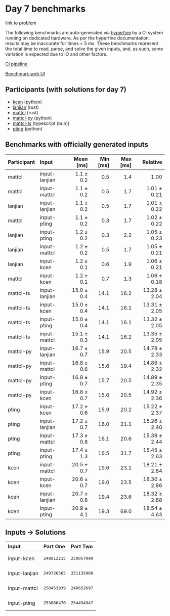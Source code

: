 # Day 7 benchmarks

[link to problem](https://adventofcode.com/2023/day/7)

The following benchmarks are auto-generated via
[hyperfine](https://github.com/sharkdp/hyperfine) by a CI system running on
dedicated hardware. As per the hyperfine documentation, results may be
inaccurate for times < 5 ms. These benchmarks represent the total time to read,
parse, and solve the given inputs, and, as such, some variation is expected due
to IO and other factors.

[CI pipeline](http://ci.papercode.net:8080/teams/main/pipelines/aoc2023)

[Benchmark web UI](https://aoc.ancalagon.black)


## Participants (with solutions for day 7)

- [kcen](https://github.com/kcen/aoc2023) (python)
- [lanjian](https://github.com/lanjian/aoc-2023) (rust)
- [mattcl](https://github.com/mattcl/aoc2023) (rust)
- [mattcl-py](https://github.com/mattcl/aoc2023-py) (python)
- [mattcl-ts](https://github.com/mattcl/aoc2023-js) (typescript (bun))
- [pting](https://github.com/pting/aoc2023) (python)


## Benchmarks with officially generated inputs

| Participant | Input | Mean [ms] | Min [ms] | Max [ms] | Relative |
|:---|:---|---:|---:|---:|---:|
| mattcl | input-lanjian | 1.1 ± 0.2 | 0.5 | 1.4 | 1.00 |
| mattcl | input-mattcl | 1.1 ± 0.2 | 0.5 | 1.7 | 1.01 ± 0.21 |
| lanjian | input-lanjian | 1.1 ± 0.2 | 0.5 | 1.7 | 1.01 ± 0.22 |
| mattcl | input-pting | 1.1 ± 0.2 | 0.3 | 1.7 | 1.02 ± 0.22 |
| lanjian | input-pting | 1.2 ± 0.2 | 0.3 | 2.2 | 1.05 ± 0.23 |
| lanjian | input-mattcl | 1.2 ± 0.2 | 0.5 | 1.7 | 1.05 ± 0.21 |
| lanjian | input-kcen | 1.2 ± 0.1 | 0.6 | 1.9 | 1.06 ± 0.21 |
| mattcl | input-kcen | 1.2 ± 0.1 | 0.7 | 1.3 | 1.06 ± 0.18 |
| mattcl-ts | input-lanjian | 15.0 ± 0.4 | 14.1 | 16.2 | 13.28 ± 2.04 |
| mattcl-ts | input-kcen | 15.0 ± 0.4 | 14.1 | 16.1 | 13.31 ± 2.05 |
| mattcl-ts | input-pting | 15.0 ± 0.4 | 14.1 | 16.1 | 13.32 ± 2.05 |
| mattcl-ts | input-mattcl | 15.1 ± 0.3 | 14.1 | 16.2 | 13.35 ± 2.05 |
| mattcl-py | input-lanjian | 16.7 ± 0.7 | 15.9 | 20.5 | 14.78 ± 2.33 |
| mattcl-py | input-mattcl | 16.8 ± 0.6 | 15.6 | 19.4 | 14.89 ± 2.32 |
| mattcl-py | input-pting | 16.8 ± 0.7 | 15.7 | 20.5 | 14.89 ± 2.35 |
| mattcl-py | input-kcen | 16.8 ± 0.7 | 15.6 | 20.5 | 14.92 ± 2.36 |
| pting | input-kcen | 17.2 ± 0.6 | 15.9 | 20.2 | 15.22 ± 2.37 |
| pting | input-lanjian | 17.2 ± 0.7 | 16.0 | 21.1 | 15.26 ± 2.40 |
| pting | input-mattcl | 17.3 ± 0.8 | 16.1 | 20.6 | 15.39 ± 2.44 |
| pting | input-pting | 17.4 ± 1.3 | 16.5 | 31.7 | 15.45 ± 2.63 |
| kcen | input-mattcl | 20.5 ± 0.7 | 19.6 | 23.1 | 18.21 ± 2.84 |
| kcen | input-kcen | 20.6 ± 0.7 | 19.0 | 23.5 | 18.30 ± 2.86 |
| kcen | input-lanjian | 20.7 ± 0.8 | 19.4 | 23.6 | 18.32 ± 2.88 |
| kcen | input-pting | 20.9 ± 4.1 | 19.3 | 69.0 | 18.54 ± 4.63 |


## Inputs -> Solutions

| Input | Part One | Part Two |
|:---|:---|:---|
|input-kcen|<pre>248812215</pre>|<pre>250057090</pre>|
|input-lanjian|<pre>249726565</pre>|<pre>251135960</pre>|
|input-mattcl|<pre>250453939</pre>|<pre>248652697</pre>|
|input-pting|<pre>253866470</pre>|<pre>254494947</pre>|